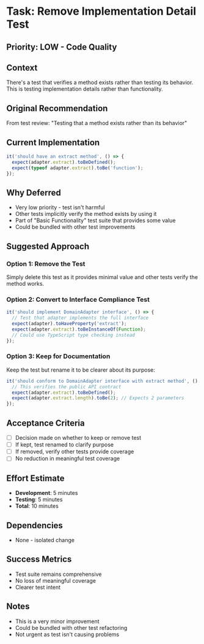 # Task: Remove Implementation Detail Test

## Priority: LOW - Code Quality

## Context
There's a test that verifies a method exists rather than testing its behavior. This is testing implementation details rather than functionality.

## Original Recommendation
From test review: "Testing that a method exists rather than its behavior"

## Current Implementation
```typescript
it('should have an extract method', () => {
  expect(adapter.extract).toBeDefined();
  expect(typeof adapter.extract).toBe('function');
});
```

## Why Deferred
- Very low priority - test isn't harmful
- Other tests implicitly verify the method exists by using it
- Part of "Basic Functionality" test suite that provides some value
- Could be bundled with other test improvements

## Suggested Approach

### Option 1: Remove the Test
Simply delete this test as it provides minimal value and other tests verify the method works.

### Option 2: Convert to Interface Compliance Test
```typescript
it('should implement DomainAdapter interface', () => {
  // Test that adapter implements the full interface
  expect(adapter).toHaveProperty('extract');
  expect(adapter.extract).toBeInstanceOf(Function);
  // Could use TypeScript type checking instead
});
```

### Option 3: Keep for Documentation
Keep the test but rename it to be clearer about its purpose:
```typescript
it('should conform to DomainAdapter interface with extract method', () => {
  // This verifies the public API contract
  expect(adapter.extract).toBeDefined();
  expect(adapter.extract.length).toBe(2); // Expects 2 parameters
});
```

## Acceptance Criteria
- [ ] Decision made on whether to keep or remove test
- [ ] If kept, test renamed to clarify purpose
- [ ] If removed, verify other tests provide coverage
- [ ] No reduction in meaningful test coverage

## Effort Estimate
- **Development**: 5 minutes
- **Testing**: 5 minutes
- **Total**: 10 minutes

## Dependencies
- None - isolated change

## Success Metrics
- Test suite remains comprehensive
- No loss of meaningful coverage
- Clearer test intent

## Notes
- This is a very minor improvement
- Could be bundled with other test refactoring
- Not urgent as test isn't causing problems